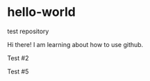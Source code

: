 hello-world
===========

test repository

Hi there! I am learning about how to use github.

Test #2

Test #5
